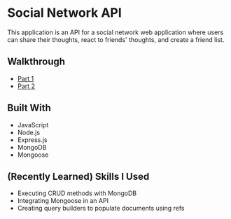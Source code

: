 # Social Network API

This application is an API for a social network web application where users can share their thoughts, react to friends' thoughts, and create a friend list.

## Walkthrough
* [Part 1](https://drive.google.com/file/d/1r6z0-uin3gKbHHU9sPZvDktGxVg88AJQ/view)
* [Part 2](https://drive.google.com/file/d/1hqhEL7arKb8PzpcrjlXyJ0oUXR_4dpHI/view)

## Built With
* JavaScript
* Node.js
* Express.js
* MongoDB
* Mongoose

## (Recently Learned) Skills I Used
* Executing CRUD methods with MongoDB
* Integrating Mongoose in an API
* Creating query builders to populate documents using refs

